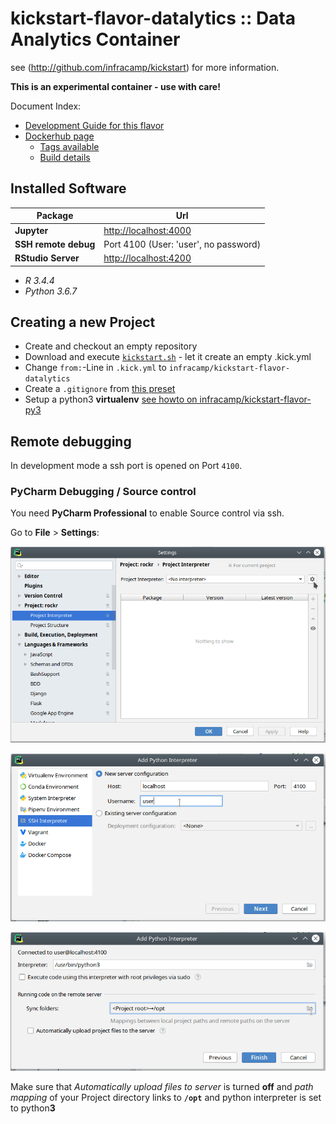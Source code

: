
# kickstart-flavor-datalytics :: Data Analytics Container

see (http://github.com/infracamp/kickstart) for more information.


**This is an experimental container - use with care!**

Document Index:

- [Development Guide for this flavor](DEVELOPMENT.md)
- [Dockerhub page](https://hub.docker.com/r/infracamp/kickstart-flavor-datalytics/)
    - [Tags available](https://hub.docker.com/r/infracamp/kickstart-flavor-datalytics/tags/)
    - [Build details](https://hub.docker.com/r/infracamp/kickstart-flavor-datalytics/builds/)


## Installed Software

| Package               | Url                                              |
|-----------------------|--------------------------------------------------|
| **Jupyter**           | [http://localhost:4000](http://localhost:4000)   |
| **SSH remote debug**  | Port 4100 (User: 'user', no password)            |
| **RStudio Server**    | [http://localhost:4200](http://localhost:4200)   |

- *R 3.4.4*
- *Python 3.6.7*


## Creating a new Project

- Create and checkout an empty repository
- Download and execute [`kickstart.sh`](https://infracamp.org/getting-started/) - let it create an empty .kick.yml
- Change `from:`-Line in `.kick.yml` to `infracamp/kickstart-flavor-datalytics`
- Create a `.gitignore` from [this preset](doc/.gitignore)
- Setup a python3 **virtualenv** [see howto on infracamp/kickstart-flavor-py3](https://github.com/infracamp/kickstart-flavor-py3)


## Remote debugging

In development mode a ssh port is opened on Port `4100`.

### PyCharm Debugging / Source control

You need **PyCharm Professional** to enable Source control via ssh.

Go to **File** > **Settings**:

![Settings1](doc/intellij-debug-settings1.png)

![Settings2](doc/intellij-debug-settings2.png)

![Settings3](doc/intellij-debug-settings3.png)

Make sure that *Automatically upload files to server* is turned **off** and *path mapping* of your Project directory
links to **`/opt`** and python interpreter is set to python**3**


